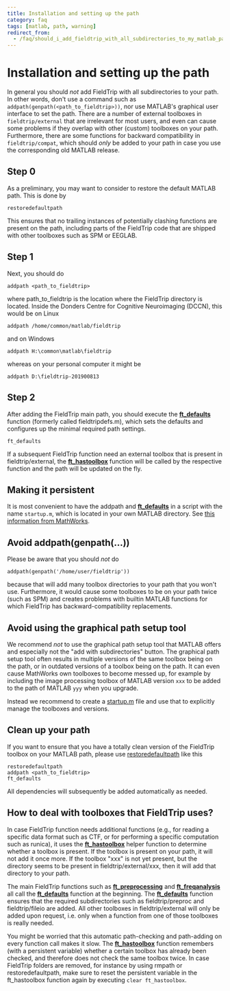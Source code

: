 ```yaml
---
title: Installation and setting up the path
category: faq
tags: [matlab, path, warning]
redirect_from:
  - /faq/should_i_add_fieldtrip_with_all_subdirectories_to_my_matlab_path/
---
```


# Installation and setting up the path

In general you should *not* add FieldTrip with all subdirectories to your path. In other words, don't use a command such as ```addpath(genpath(<path_to_fieldtrip>))```, nor use MATLAB's graphical user interface to set the path. There are a number of external toolboxes in `fieldtrip/external` that are irrelevant for most users, and even can cause some problems if they overlap with other (custom) toolboxes on your path. Furthermore, there are some functions for backward compatibility in `fieldtrip/compat`, which should *only* be added to your path in case you use the corresponding old MATLAB release.

## Step 0

As a preliminary, you may want to consider to restore the default MATLAB path. This is done by

    restoredefaultpath

This ensures that no trailing instances of potentially clashing functions are present on the path, including parts of the FieldTrip code that are shipped with other toolboxes such as SPM or EEGLAB.

## Step 1

Next, you should do

    addpath <path_to_fieldtrip>

where path_to_fieldtrip is the location where the FieldTrip directory is located. Inside the Donders Centre for Cognitive Neuroimaging (DCCN), this would be on Linux

    addpath /home/common/matlab/fieldtrip

and on Windows

    addpath H:\common\matlab\fieldtrip

whereas on your personal computer it might be

    addpath D:\fieldtrip-201900813

## Step 2

After adding the FieldTrip main path, you should execute the **[ft_defaults](/reference/ft_defaults)** function (formerly called fieldtripdefs.m), which sets the defaults and configures up the minimal required path settings.

    ft_defaults

If a subsequent FieldTrip function need an external toolbox that is present in fieldtrip/external, the **[ft_hastoolbox](//reference/utilities/ft_hastoolbox)** function will be called by the respective function and the path will be updated on the fly.

## Making it persistent

It is most convenient to have the addpath and **[ft_defaults](/reference/ft_defaults)** in a script with the name `startup.m`, which is located in your own MATLAB directory. See [this information from MathWorks](http://www.mathworks.com/access/helpdesk/help/techdoc/ref/startup.html).

## Avoid addpath(genpath(...))

Please be aware that you should *not* do

    addpath(genpath('/home/user/fieldtrip'))

because that will add many toolbox directories to your path that you won't use. Furthermore, it would cause some toolboxes to be on your path twice (such as SPM) and creates problems with builtin MATLAB functions for which FieldTrip has backward-compatibility replacements.

## Avoid using the graphical path setup tool

We recommend *not* to use the graphical path setup tool that MATLAB offers and especially not the "add with subdirectories" button. The graphical path setup tool often results in multiple versions of the same toolbox being on the path, or in outdated versions of a toolbox being on the path. It can even cause MathWorks own toolboxes to become messed up, for example by including the image processing toolbox of MATLAB version `xxx` to be added to the path of MATLAB `yyy` when you upgrade.

Instead we recommend to create a [startup.m](https://nl.mathworks.com/help/matlab/ref/startup.html) file and use that to explicitly manage the toolboxes and versions.

## Clean up your path

If you want to ensure that you have a totally clean version of the FieldTrip toolbox on your MATLAB path, please use [restoredefaultpath](https://nl.mathworks.com/help/matlab/ref/restoredefaultpath.htm) like this

    restoredefaultpath
    addpath <path_to_fieldtrip>
    ft_defaults

All dependencies will subsequently be added automatically as needed.

## How to deal with toolboxes that FieldTrip uses?

In case FieldTrip function needs additional functions (e.g., for reading a specific data format such as CTF, or for performing a specific computation such as runica), it uses the **[ft_hastoolbox](//reference/utilities/ft_hastoolbox)** helper function to determine whether a toolbox is present. If the toolbox is present on your path, it will not add it once more. If the toolbox "xxx" is not yet present, but the directory seems to be present in fieldtrip/external/xxx, then it will add that directory to your path.

The main FieldTrip functions such as **[ft_preprocessing](/reference/ft_preprocessing)** and **[ft_freqanalysis](/reference/ft_freqanalysis)** all call the **[ft_defaults](/reference/ft_defaults)** function at the beginning. The **[ft_defaults](/reference/ft_defaults)** function ensures that the required subdirectories such as fieldtrip/preproc and fieldtrip/fileio are added. All other toolboxes in fieldtrip/external will only be added upon request, i.e. only when a function from one of those toolboxes is really needed.

You might be worried that this automatic path-checking and path-adding on every function call makes it slow. The **[ft_hastoolbox](//reference/utilities/ft_hastoolbox)** function remembers (with a persistent variable) whether a certain toolbox has already been checked, and therefore does not check the same toolbox twice. In case FieldTrip folders are removed, for instance by using rmpath or restoredefaultpath, make sure to reset the persistent variable in the ft_hastoolbox function again by executing `clear ft_hastoolbox`.
